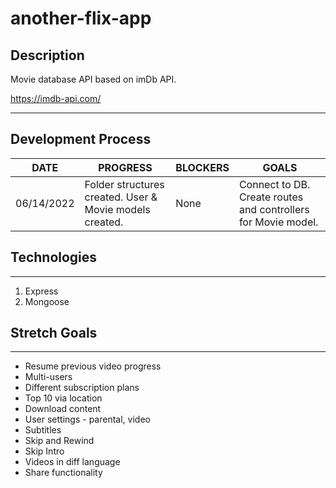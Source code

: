 # another-flix-app

## Description

Movie database API based on imDb API.

https://imdb-api.com/

---

## Development Process

| DATE       | PROGRESS                                                | BLOCKERS | GOALS                                                         |
| ---------- | ------------------------------------------------------- | -------- | ------------------------------------------------------------- |
| 06/14/2022 | Folder structures created. User & Movie models created. | None     | Connect to DB. Create routes and controllers for Movie model. |

## Technologies

---

1. Express
2. Mongoose

## Stretch Goals

---

- Resume previous video progress
- Multi-users
- Different subscription plans
- Top 10 via location
- Download content
- User settings - parental, video
- Subtitles
- Skip and Rewind
- Skip Intro
- Videos in diff language
- Share functionality

